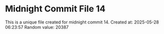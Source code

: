 # Midnight Commit File 14

This is a unique file created for midnight commit 14.
Created at: 2025-05-28 06:23:57
Random value: 20387
